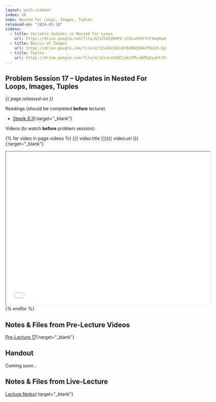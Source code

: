 ```yaml
---
layout: with-sidebar
index: 18
name: Nested For Loops, Images, Tuples
released-on: "2024-05-10"
videos:
  - title: Variable Updates in Nested For Loops
    url: https://drive.google.com/file/d/1ZlbhZHhPX-v33LuF0VFTCFSkqHudr_SB
  - title: Basics of Images
    url: https://drive.google.com/file/d/1Zu4kiIGOi87B2NNISbkVf0oId-dgXrXD
  - title: Tuples
    url: https://drive.google.com/file/d/1ZxxLaU58CjuK1TMviWZPq5yyKtlKSLqG
---
```


## Problem Session 17 – Updates in Nested For Loops, Images, Tuples

_{{ page.released-on }}_

Readings (should be completed **before** lecture). 
- [Stepik 6.3](https://stepik.org/lesson/567191/step/1?unit=561464){:target="_blank"}

Videos (to watch **before** problem session):

{% for video in page.videos %}
[{{ video.title }}]({{ video.url }}){:target="_blank"}

<iframe src="{{ video.url }}/preview" width="640" height="480" allow="autoplay"></iframe>
{% endfor %}

## Notes & Files from Pre-Lecture Videos

[Pre-Lecture 17](https://github.com/ucsd-cse8a-sp24/ucsd-cse8a-sp24.github.io/tree/main/_pre-lectures/lecture-17){:target="_blank"}

## Handout

Coming soon...

## Notes & Files from Live-Lecture

[Lecture Notes](https://drive.google.com/drive/folders/1349oXZXCFJPvmxJB9RuBr9ItDpMPlaJ8?usp=sharing){:target="_blank"}

